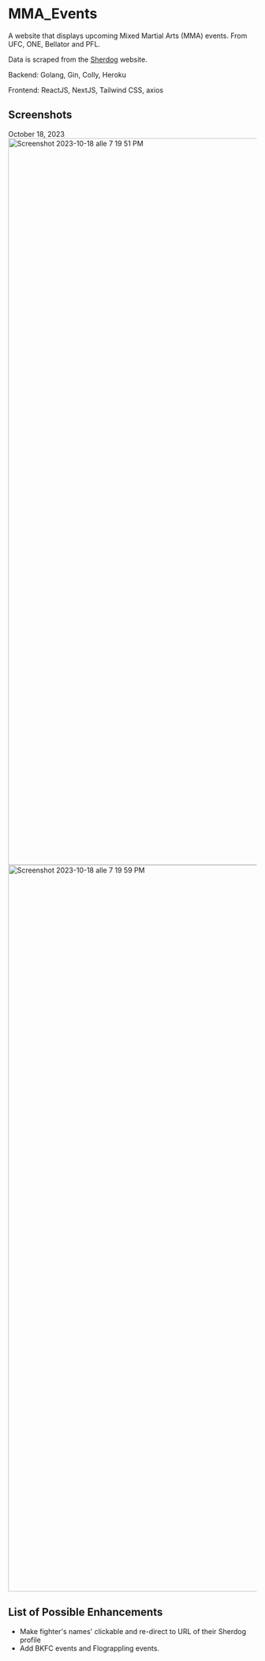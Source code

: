 # MMA_Events
A website that displays upcoming Mixed Martial Arts (MMA) events. From UFC, ONE, Bellator and PFL.

Data is scraped from the <a href="https://www.sherdog.com/">Sherdog</a> website.

Backend: Golang, Gin, Colly, Heroku

Frontend: ReactJS, NextJS, Tailwind CSS, axios

## Screenshots
October 18, 2023
<img width="1470" alt="Screenshot 2023-10-18 alle 7 19 51 PM" src="https://github.com/OneCodeMan/MMA_Events/assets/15069287/7067df50-5796-42c4-8db3-0b7149280d83">
<img width="1470" alt="Screenshot 2023-10-18 alle 7 19 59 PM" src="https://github.com/OneCodeMan/MMA_Events/assets/15069287/4671e9a6-12c8-4ea6-9c49-291ce100c073">

## List of Possible Enhancements
- Make fighter's names' clickable and re-direct to URL of their Sherdog profile
- Add BKFC events and Flograppling events.
